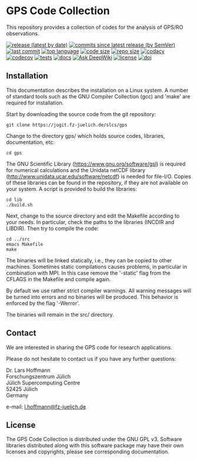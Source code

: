 # GPS Code Collection

This repository provides a collection of codes for the analysis of
GPS/RO observations.

[![release (latest by date)](https://img.shields.io/github/v/release/slcs-jsc/gps)](https://github.com/slcs-jsc/gps/releases)
[![commits since latest release (by SemVer)](https://img.shields.io/github/commits-since/slcs-jsc/gps/latest)](https://github.com/slcs-jsc/gps/commits/master)
[![last commit](https://img.shields.io/github/last-commit/slcs-jsc/gps.svg)](https://github.com/slcs-jsc/gps/commits/master)
[![top language](https://img.shields.io/github/languages/top/slcs-jsc/gps.svg)](https://github.com/slcs-jsc/gps/tree/master/src)
[![code size](https://img.shields.io/github/languages/code-size/slcs-jsc/gps.svg)](https://github.com/slcs-jsc/gps/tree/master/src)
[![repo size](https://img.shields.io/github/repo-size/slcs-jsc/gps.svg)](https://github.com/slcs-jsc/gps/tree/master/src)
[![codacy](https://api.codacy.com/project/badge/Grade/a9de7b2239f843b884d2a4eb583726c9)](https://app.codacy.com/gh/slcs-jsc/gps?utm_source=github.com&utm_medium=referral&utm_content=slcs-jsc/gps&utm_campaign=Badge_Grade_Settings)
[![codecov](https://codecov.io/gh/slcs-jsc/gps/branch/master/graph/badge.svg?token=4X6IEHWUBJ)](https://codecov.io/gh/slcs-jsc/gps)
[![tests](https://img.shields.io/github/actions/workflow/status/slcs-jsc/gps/tests.yml?branch=master&label=tests)](https://github.com/slcs-jsc/gps/actions)
[![docs](https://img.shields.io/github/actions/workflow/status/slcs-jsc/gps/docs.yml?branch=master&label=docs)](https://slcs-jsc.github.io/gps)
[![Ask DeepWiki](https://deepwiki.com/badge.svg)](https://deepwiki.com/slcs-jsc/gps)
[![license](https://img.shields.io/github/license/slcs-jsc/gps.svg)](https://github.com/slcs-jsc/gps/blob/master/COPYING)
[![doi](https://zenodo.org/badge/DOI/10.5281/zenodo.15867927.svg)](https://doi.org/10.5281/zenodo.15867927)

## Installation

This documentation describes the installation on a Linux system.
A number of standard tools such as the GNU Compiler Collection (gcc)
and 'make' are required for installation.

Start by downloading the source code from the git repository:

    git clone https://jugit.fz-juelich.de/slcs/gps

Change to the directory gps/ which holds source codes,
libraries, documentation, etc:

    cd gps

The GNU Scientific Library (https://www.gnu.org/software/gsl)
is required for numerical calculations and the Unidata netCDF library
(http://www.unidata.ucar.edu/software/netcdf) is needed for file-I/O.
Copies of these libraries can be found in the repository, if they are
not available on your system. A script is provided to build the libraries:

    cd lib
    ./build.sh

Next, change to the source directory and edit the Makefile according to
your needs. In particular, check the paths to the libraries
(INCDIR and LIBDIR). Then try to compile the code:

    cd ../src
    emacs Makefile
    make

The binaries will be linked statically, i.e., they can be copied to other
machines. Sometimes static compilations causes problems, in particular in
combination with MPI. In this case remove the '-static' flag from the
CFLAGS in the Makefile and compile again.

By default we use rather strict compiler warnings.
All warning messages will be turned into errors and no binaries will be
produced. This behavior is enforced by the flag '-Werror'.

The binaries will remain in the src/ directory.

## Contact

We are interested in sharing the GPS code for research applications.

Please do not hesitate to contact us if you have any further questions:

Dr. Lars Hoffmann  
Forschungszentrum Jülich  
Jülich Supercomputing Centre  
52425 Jülich  
Germany  

e-mail: l.hoffmann@fz-juelich.de

## License

The GPS Code Collection is distributed under the GNU GPL v3.
Software libraries distributed along with this software package may have
their own licenses and copyrights, please see corresponding documentation.
